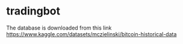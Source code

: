 # tradingbot

The database is  downloaded from this link
https://www.kaggle.com/datasets/mczielinski/bitcoin-historical-data